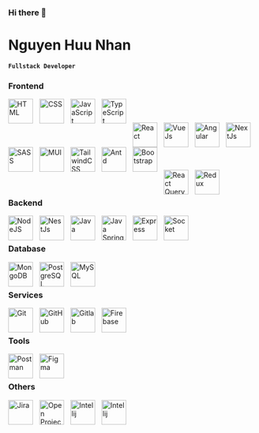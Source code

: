 ### Hi there 👋

<!--
**phminh3033/phminh3033** is a ✨ _special_ ✨ repository because its `README.md` (this file) appears on your GitHub profile.

Here are some ideas to get you started:

- 🔭 I’m currently working on ...
- 🌱 I’m currently learning ...
- 👯 I’m looking to collaborate on ...
- 🤔 I’m looking for help with ...
- 💬 Ask me about ...
- 📫 How to reach me: ...
- 😄 Pronouns: ...
- ⚡ Fun fact: ...
-->

# Nguyen Huu Nhan

**`Fullstack Developer`**


### Frontend

<img align="left" alt="HTML" width="50px" style="padding-right:10px;" src="https://cdn-icons-png.flaticon.com/128/174/174854.png" />
<img align="left" alt="CSS" width="50px" style="padding-right:10px;" src="https://cdn-icons-png.flaticon.com/128/732/732190.png" />
<img align="left" alt="JavaScript" width="50px" style="padding-right:10px;" src="https://cdn-icons-png.flaticon.com/128/5968/5968292.png" />
<img align="left" alt="TypeScript" width="50px" style="padding-right:10px;" src="https://cdn-icons-png.flaticon.com/128/5968/5968381.png" /> 


<br/><br/>


<img align="left" alt="React" width="50px" style="padding-right:10px;" src="https://cdn.jsdelivr.net/gh/devicons/devicon/icons/react/react-original.svg" />
<img align="left" alt="VueJs" width="50px" style="padding-right:10px;" src="https://www.vectorlogo.zone/logos/vuejs/vuejs-icon.svg" />
<img align="left" alt="Angular" width="50px" style="padding-right:10px;" src="https://www.vectorlogo.zone/logos/angular/angular-icon.svg" />
<img align="left" alt="NextJs" width="50px" style="padding-right:10px;" src="https://www.svgrepo.com/show/354113/nextjs-icon.svg" />

<br/><br/>


<img align="left" alt="SASS" width="50px" style="padding-right:10px;" src="https://cdn.jsdelivr.net/gh/devicons/devicon/icons/sass/sass-original.svg" />
<img align="left" alt="MUI" width="50px" style="padding-right:10px;" src="https://cdn.jsdelivr.net/gh/devicons/devicon/icons/materialui/materialui-original.svg" />
<img align="left" alt="TailwindCSS" width="50px" style="padding-right:10px;" src="https://www.vectorlogo.zone/logos/tailwindcss/tailwindcss-icon.svg" />
<img align="left" alt="Antd" width="50px" style="padding-right:10px;" src="https://static-00.iconduck.com/assets.00/ant-design-icon-2048x2046-dl3neb73.png" />
<img align="left" alt="Bootstrap" width="50px" style="padding-right:10px;" src="https://www.vectorlogo.zone/logos/getbootstrap/getbootstrap-icon.svg" />

<br/><br/>


<img align="left" alt="React Query" width="50px" style="padding-right:10px;" src="https://seeklogo.com/images/R/react-query-logo-1340EA4CE9-seeklogo.com.png" />
<img align="left" alt="Redux" width="50px" style="padding-right:10px;" src="https://cdn.jsdelivr.net/gh/devicons/devicon/icons/redux/redux-original.svg" />

<br/><br/>


### Backend

<img align="left" alt="NodeJS" width="50px" style="padding-right:10px;" src="https://cdn.jsdelivr.net/gh/devicons/devicon/icons/nodejs/nodejs-original.svg" />
<img align="left" alt="NestJs" width="50px" style="padding-right:10px;" src="https://www.vectorlogo.zone/logos/nestjs/nestjs-icon.svg" />
<img align="left" alt="Java" width="50px" style="padding-right:10px;" src="https://cdn-icons-png.flaticon.com/128/5433/5433712.png" /> 
<img align="left" alt="Java Spring" width="50px" style="padding-right:10px;" src="https://www.vectorlogo.zone/logos/springio/springio-icon.svg" />
<img align="left" alt="Express" width="50px" style="padding-right:10px;" src="https://cdn.jsdelivr.net/gh/devicons/devicon/icons/express/express-original.svg" />
<img align="left" alt="Socket" width="50px" style="padding-right:10px;" src="https://cdn.jsdelivr.net/gh/devicons/devicon/icons/socketio/socketio-original-wordmark.svg" /><br />

<br/>


### Database

<img align="left" alt="MongoDB" width="50px" style="padding-right:10px;" src="https://cdn.jsdelivr.net/gh/devicons/devicon/icons/mongodb/mongodb-original.svg" />
<img align="left" alt="PostgreSQL" width="50px" style="padding-right:10px;" src="https://cdn.jsdelivr.net/gh/devicons/devicon/icons/postgresql/postgresql-original.svg" />
<img align="left" alt="MySQL" width="50px" style="padding-right:10px;" src="https://cdn.jsdelivr.net/gh/devicons/devicon/icons/mysql/mysql-original-wordmark.svg" /><br />

<br/>

### Services

<img align="left" alt="Git" width="50px" style="padding-right:10px;" src="https://cdn.jsdelivr.net/gh/devicons/devicon/icons/git/git-original.svg" />
<img align="left" alt="GitHub" width="50px" style="padding-right:10px;" src="https://user-images.githubusercontent.com/67447840/220037637-cff5669e-da0e-45de-98f1-cdf5b67fff26.png" />
<img align="left" alt="Gitlab" width="50px" style="padding-right:10px;" src="https://www.vectorlogo.zone/logos/gitlab/gitlab-icon.svg" />
<img align="left" alt="Firebase" width="50px" style="padding-right:10px;" src="https://cdn.jsdelivr.net/gh/devicons/devicon/icons/firebase/firebase-plain-wordmark.svg" /><br />

<br/>

### Tools

<img align="left" alt="Postman" width="50px" style="padding-right:10px;" src="https://user-images.githubusercontent.com/67447840/220038329-e5213d83-ec34-4a82-9647-1b70ff8f2bfe.png" />
<img align="left" alt="Figma" width="50px" style="padding-right:10px;" src="https://www.vectorlogo.zone/logos/figma/figma-icon.svg" /><br/>

<br/>

### Others
<img align="left" alt="Jira" width="50px" style="padding-right:10px;" src="https://www.vectorlogo.zone/logos/atlassian_jira/atlassian_jira-icon.svg" />
<img align="left" alt="Open Project" width="50px" style="padding-right:10px;" src="https://www.openproject.org/assets/images/press/openproject-logo-centered-blue-background-d7fcb3fb.png" />
<img align="left" alt="Intellij" width="50px" style="padding-right:10px;" src="https://upload.wikimedia.org/wikipedia/commons/thumb/9/9c/IntelliJ_IDEA_Icon.svg/2048px-IntelliJ_IDEA_Icon.svg.png" />
<img align="left" alt="Intellij" width="50px" style="padding-right:10px;" src="https://img.icons8.com/?size=256&id=9OGIyU8hrxW5&format=png" />
